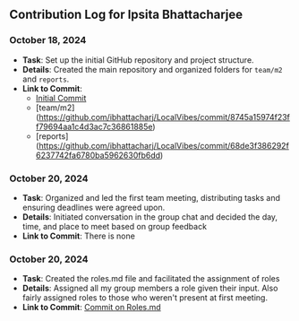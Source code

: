 ## Contribution Log for Ipsita Bhattacharjee

### October 18, 2024
- **Task**: Set up the initial GitHub repository and project structure.
- **Details**: Created the main repository and organized folders for `team/m2` and `reports`.
- **Link to Commit**: 
    - [Initial Commit](https://github.com/ibhattacharj/LocalVibes/commit/ed3da11a70492fcff17d624e7a2811f4e40e6d7e)
    - [team/m2] (https://github.com/ibhattacharj/LocalVibes/commit/8745a15974f23ff79694aa1c4d3ac7c36861885e)
    - [reports] (https://github.com/ibhattacharj/LocalVibes/commit/68de3f386292f6237742fa6780ba5962630fb6dd)

### October 20, 2024
- **Task**: Organized and led the first team meeting, distributing tasks and ensuring deadlines were agreed upon.
- **Details**: Initiated conversation in the group chat and decided the day, time, and place to meet based on group feedback 
- **Link to Commit**: There is none

### October 20, 2024
- **Task**: Created the roles.md file and facilitated the assignment of roles
- **Details**:  Assigned all my group members a role given their input. Also fairly assigned roles to those who weren't present at first meeting.
- **Link to Commit**: [Commit on Roles.md](https://github.com/ibhattacharj/LocalVibes/commit/8406a44e983e75104578eb9520f689e0737fce7f)



